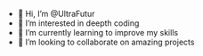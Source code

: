 - 👋 Hi, I’m @UltraFutur
- 👀 I’m interested in deepth coding
- 🌱 I’m currently learning to improve my skills
- 💞️ I’m looking to collaborate on amazing projects

<!---
UltraFutur/UltraFutur is a ✨ special ✨ repository because its `README.md` (this file) appears on your GitHub profile.
You can click the Preview link to take a look at your changes.
--->
